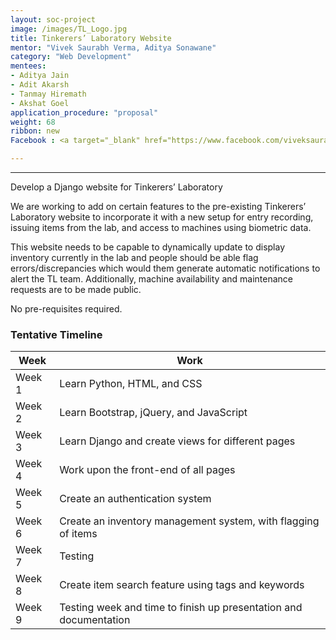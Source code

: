 ```yaml
---
layout: soc-project
image: /images/TL_Logo.jpg
title: Tinkerers’ Laboratory Website
mentor: "Vivek Saurabh Verma, Aditya Sonawane"
category: "Web Development"
mentees:
- Aditya Jain
- Adit Akarsh
- Tanmay Hiremath
- Akshat Goel
application_procedure: "proposal"
weight: 68
ribbon: new
Facebook : <a target="_blank" href="https://www.facebook.com/viveksaurabh.verma">Vivek Saurabh Verma</a> 

---
```

---

Develop a Django website for Tinkerers’ Laboratory


We are working to add on certain features to the pre-existing Tinkerers’ Laboratory website to incorporate it with a new setup for entry recording, issuing items from the lab, and access to machines using biometric data.

<!--break-->

This website needs to be capable to dynamically update to display inventory currently in the lab and people should be able flag errors/discrepancies which would them generate automatic notifications to alert the TL team. Additionally, machine availability and maintenance requests are to be made public. 

<!--break-->

No pre-requisites required.

<!--break-->

### Tentative Timeline

|Week | Work |
|--- | --- |
| Week 1 | Learn Python, HTML, and CSS |
| Week 2 | Learn Bootstrap, jQuery, and JavaScript |
| Week 3 | Learn Django and create views for different pages |
| Week 4 | Work upon the front-end of all pages |
| Week 5 | Create an authentication system |
| Week 6 | Create an inventory management system, with flagging of items |
| Week 7 | Testing |
| Week 8 | Create item search feature using tags and keywords |
| Week 9 | Testing week and time to finish up presentation and documentation | 